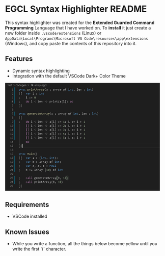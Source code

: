 # EGCL Syntax Highlighter README

This syntax highlighter was created for the **Extended Guarded Command Programming** Language that I have worked on. To **install** it just create a new folder inside `.vscode/extensions` (Linux) or `AppData\Local\Programs\Microsoft VS Code\resources\app\extensions` (Windows), and copy paste the contents of this repository into it.

## Features

-   Dynamic syntax highlighting 
-   Integration with the default VSCode Dark+ Color Theme


![Example](examples/example_0.png)

## Requirements

- VSCode installed

## Known Issues

- While you write a function, all the things below become yellow until you write the first '(' character.
